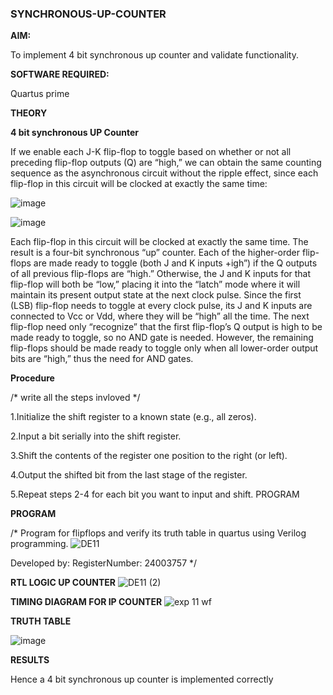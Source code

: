 ### SYNCHRONOUS-UP-COUNTER

**AIM:**

To implement 4 bit synchronous up counter and validate functionality.

**SOFTWARE REQUIRED:**

Quartus prime

**THEORY**

**4 bit synchronous UP Counter**

If we enable each J-K flip-flop to toggle based on whether or not all preceding flip-flop outputs (Q) are “high,” we can obtain the same counting sequence as the asynchronous circuit without the ripple effect, since each flip-flop in this circuit will be clocked at exactly the same time:

![image](https://github.com/naavaneetha/SYNCHRONOUS-UP-COUNTER/assets/154305477/d5db3fa0-e413-404c-b80e-b2f39d82e7e8)


![image](https://github.com/naavaneetha/SYNCHRONOUS-UP-COUNTER/assets/154305477/52cb61eb-d04b-442d-810c-31185a68410b)

Each flip-flop in this circuit will be clocked at exactly the same time.
The result is a four-bit synchronous “up” counter. Each of the higher-order flip-flops are made ready to toggle (both J and K inputs 
+igh”) if the Q outputs of all previous flip-flops are “high.”
Otherwise, the J and K inputs for that flip-flop will both be “low,” placing it into the “latch” mode where it will maintain its present output state at the next clock pulse.
Since the first (LSB) flip-flop needs to toggle at every clock pulse, its J and K inputs are connected to Vcc or Vdd, where they will be “high” all the time.
The next flip-flop need only “recognize” that the first flip-flop’s Q output is high to be made ready to toggle, so no AND gate is needed.
However, the remaining flip-flops should be made ready to toggle only when all lower-order output bits are “high,” thus the need for AND gates.

**Procedure**

/* write all the steps invloved */

1.Initialize the shift register to a known state (e.g., all zeros).

2.Input a bit serially into the shift register.

3.Shift the contents of the register one position to the right (or left).

4.Output the shifted bit from the last stage of the register.

5.Repeat steps 2-4 for each bit you want to input and shift. PROGRAM


**PROGRAM**

/* Program for flipflops and verify its truth table in quartus using Verilog programming. 
![DE11](https://github.com/user-attachments/assets/38c15de3-a454-44bc-8b09-88acb594253a)

Developed by: RegisterNumber: 24003757
*/

**RTL LOGIC UP COUNTER**
![DE11 (2)](https://github.com/user-attachments/assets/04a74da4-0585-4565-b38d-e9c513615ffb)

**TIMING DIAGRAM FOR IP COUNTER**
![exp 11 wf](https://github.com/user-attachments/assets/eee93ab5-e289-4000-b578-58a80386cacf)

**TRUTH TABLE**

![image](https://github.com/user-attachments/assets/74c64092-04dd-4146-b3a2-4932ff379141)

**RESULTS**


 Hence a 4 bit synchronous up counter is implemented correctly
 
